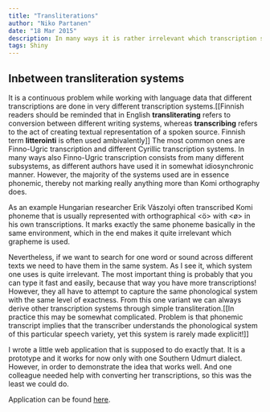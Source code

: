 ```yaml
---
title: "Transliterations"
author: "Niko Partanen"
date: "18 Mar 2015"
description: In many ways it is rather irrelevant which transcription system we use. Real question is how do we understand the phonological system. However, the different decisions of different researchers very often turn to our headaches as we recover and work on with the heritage data. It is never trivial to transliterate, but using different scripts can help enormously both in checking consistency and in converting from transliteration system to another.
tags: Shiny
---
```


## Inbetween transliteration systems

It is a continuous problem while working with language data that different transcriptions are done in very different transcription systems.[[Finnish readers should be reminded that in English **transliterating** refers to conversion between different writing systems, whereas **transcribing** refers to the act of creating textual representation of a spoken source. Finnish term **litterointi** is often used ambivalently]] The most common ones are Finno-Ugric transcription and different Cyrillic transcription systems. In many ways also Finno-Ugric transcription consists from many different subsystems, as different authors have used it in somewhat idiosynchronic manner. However, the majority of the systems used are in essence phonemic, thereby not marking really anything more than Komi orthography does.

As an example Hungarian researcher Erik Vászolyi often transcribed Komi phoneme that is usually represented with orthographical <ӧ> with <ø> in his own transcriptions. It marks exactly the same phoneme basically in the same environment, which in the end makes it quite irrelevant which grapheme is used.

Nevertheless, if we want to search for one word or sound across different texts we need to have them in the same system. As I see it, which system one uses is quite irrelevant. The most important thing is probably that you can type it fast and easily, because that way you have more transcriptions! However, they all have to attempt to capture the same phonological system with the same level of exactness. From this one variant we can always derive other transcription systems through simple transliteration.[[In practice this may be somewhat complicated. Problem is that phonemic transcript implies that the transcriber understands the phonological system of this particular speech variety, yet this system is rarely made explicit!]]

I wrote a little web application that is supposed to do exactly that. It is a prototype and it works for now only with one Southern Udmurt dialect. However, in order to demonstrate the idea that works well. And one colleague needed help with converting her transcriptions, so this was the least we could do.

Application can be found [here](http://izvakomi.shinyapps.io/transliteration_udm).


